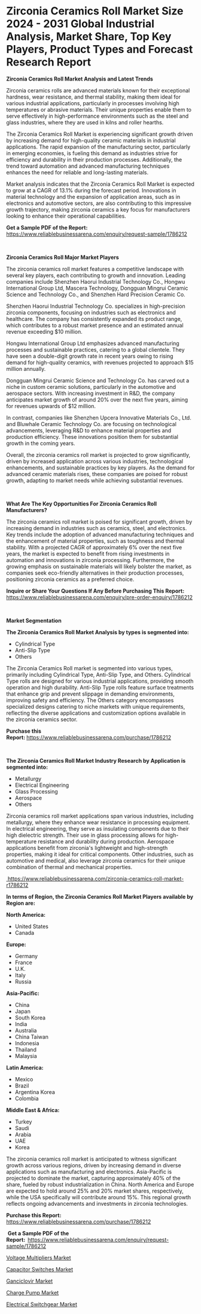 <p><h1>Zirconia Ceramics Roll Market Size 2024 - 2031 Global Industrial Analysis, Market Share, Top Key Players, Product Types and Forecast Research Report</h1></p><p><strong>Zirconia Ceramics Roll Market Analysis and Latest Trends</strong></p>
<p><p>Zirconia ceramics rolls are advanced materials known for their exceptional hardness, wear resistance, and thermal stability, making them ideal for various industrial applications, particularly in processes involving high temperatures or abrasive materials. Their unique properties enable them to serve effectively in high-performance environments such as the steel and glass industries, where they are used in kilns and roller hearths.</p><p>The Zirconia Ceramics Roll Market is experiencing significant growth driven by increasing demand for high-quality ceramic materials in industrial applications. The rapid expansion of the manufacturing sector, particularly in emerging economies, is fueling this demand as industries strive for efficiency and durability in their production processes. Additionally, the trend toward automation and advanced manufacturing techniques enhances the need for reliable and long-lasting materials.</p><p>Market analysis indicates that the Zirconia Ceramics Roll Market is expected to grow at a CAGR of 13.1% during the forecast period. Innovations in material technology and the expansion of application areas, such as in electronics and automotive sectors, are also contributing to this impressive growth trajectory, making zirconia ceramics a key focus for manufacturers looking to enhance their operational capabilities.</p></p>
<p><strong>Get a Sample PDF of the Report:&nbsp;</strong> <a href="https://www.reliablebusinessarena.com/enquiry/request-sample/1786212?utm_campaign=1497&utm_medium=2&utm_source=Github&utm_content=ia&utm_term=09102024&utm_id=zirconia-ceramics-roll">https://www.reliablebusinessarena.com/enquiry/request-sample/1786212</a></p>
<p>&nbsp;</p>
<p><strong>Zirconia Ceramics Roll Major Market Players</strong></p>
<p><p>The zirconia ceramics roll market features a competitive landscape with several key players, each contributing to growth and innovation. Leading companies include Shenzhen Haorui Industrial Technology Co., Hongwu International Group Ltd, Mascera Technology, Dongguan Mingrui Ceramic Science and Technology Co., and Shenzhen Hard Precision Ceramic Co.</p><p>Shenzhen Haorui Industrial Technology Co. specializes in high-precision zirconia components, focusing on industries such as electronics and healthcare. The company has consistently expanded its product range, which contributes to a robust market presence and an estimated annual revenue exceeding $10 million. </p><p>Hongwu International Group Ltd emphasizes advanced manufacturing processes and sustainable practices, catering to a global clientele. They have seen a double-digit growth rate in recent years owing to rising demand for high-quality ceramics, with revenues projected to approach $15 million annually.</p><p>Dongguan Mingrui Ceramic Science and Technology Co. has carved out a niche in custom ceramic solutions, particularly in the automotive and aerospace sectors. With increasing investment in R&D, the company anticipates market growth of around 20% over the next five years, aiming for revenues upwards of $12 million.</p><p>In contrast, companies like Shenzhen Upcera Innovative Materials Co., Ltd. and Bluwhale Ceramic Technology Co. are focusing on technological advancements, leveraging R&D to enhance material properties and production efficiency. These innovations position them for substantial growth in the coming years.</p><p>Overall, the zirconia ceramics roll market is projected to grow significantly, driven by increased application across various industries, technological enhancements, and sustainable practices by key players. As the demand for advanced ceramic materials rises, these companies are poised for robust growth, adapting to market needs while achieving substantial revenues.</p></p>
<p>&nbsp;</p>
<p><strong>What Are The Key Opportunities For Zirconia Ceramics Roll Manufacturers?</strong></p>
<p><p>The zirconia ceramics roll market is poised for significant growth, driven by increasing demand in industries such as ceramics, steel, and electronics. Key trends include the adoption of advanced manufacturing techniques and the enhancement of material properties, such as toughness and thermal stability. With a projected CAGR of approximately 6% over the next five years, the market is expected to benefit from rising investments in automation and innovations in zirconia processing. Furthermore, the growing emphasis on sustainable materials will likely bolster the market, as companies seek eco-friendly alternatives in their production processes, positioning zirconia ceramics as a preferred choice.</p></p>
<p><strong>Inquire or Share Your Questions If Any Before Purchasing This Report:</strong> <a href="https://www.reliablebusinessarena.com/enquiry/pre-order-enquiry/1786212?utm_campaign=1497&utm_medium=2&utm_source=Github&utm_content=ia&utm_term=09102024&utm_id=zirconia-ceramics-roll">https://www.reliablebusinessarena.com/enquiry/pre-order-enquiry/1786212</a></p>
<p>&nbsp;</p>
<p><strong>Market Segmentation</strong></p>
<p><strong>The Zirconia Ceramics Roll Market Analysis by types is segmented into:</strong></p>
<p><ul><li>Cylindrical Type</li><li>Anti-Slip Type</li><li>Others</li></ul></p>
<p><p>The Zirconia Ceramics Roll market is segmented into various types, primarily including Cylindrical Type, Anti-Slip Type, and Others. Cylindrical Type rolls are designed for various industrial applications, providing smooth operation and high durability. Anti-Slip Type rolls feature surface treatments that enhance grip and prevent slippage in demanding environments, improving safety and efficiency. The Others category encompasses specialized designs catering to niche markets with unique requirements, reflecting the diverse applications and customization options available in the zirconia ceramics sector.</p></p>
<p><strong>Purchase this Report:&nbsp;</strong><a href="https://www.reliablebusinessarena.com/purchase/1786212?utm_campaign=1497&utm_medium=2&utm_source=Github&utm_content=ia&utm_term=09102024&utm_id=zirconia-ceramics-roll">https://www.reliablebusinessarena.com/purchase/1786212</a></p>
<p>&nbsp;</p>
<p><strong>The Zirconia Ceramics Roll Market Industry Research by Application is segmented into:</strong></p>
<p><ul><li>Metallurgy</li><li>Electrical Engineering</li><li>Glass Processing</li><li>Aerospace</li><li>Others</li></ul></p>
<p><p>Zirconia ceramics roll market applications span various industries, including metallurgy, where they enhance wear resistance in processing equipment. In electrical engineering, they serve as insulating components due to their high dielectric strength. Their use in glass processing allows for high-temperature resistance and durability during production. Aerospace applications benefit from zirconia's lightweight and high-strength properties, making it ideal for critical components. Other industries, such as automotive and medical, also leverage zirconia ceramics for their unique combination of thermal and mechanical properties.</p></p>
<p><a href="https://www.reliablebusinessarena.com/zirconia-ceramics-roll-market-r1786212?utm_campaign=1497&utm_medium=2&utm_source=Github&utm_content=ia&utm_term=09102024&utm_id=zirconia-ceramics-roll">&nbsp;https://www.reliablebusinessarena.com/zirconia-ceramics-roll-market-r1786212</a></p>
<p><strong>In terms of Region, the Zirconia Ceramics Roll Market Players available by Region are:</strong></p>
<p>
    <p> <strong> North America: </strong>
        <ul>
            <li>United States</li>
            <li>Canada</li>
        </ul>
        </p> 
    <p> <strong> Europe: </strong>
        <ul>
            <li>Germany</li>
            <li>France</li>
            <li>U.K.</li>
            <li>Italy</li>
            <li>Russia</li>
        </ul>
        </p> 
    <p> <strong> Asia-Pacific: </strong>
        <ul>
            <li>China</li>
            <li>Japan</li>
            <li>South Korea</li>
            <li>India</li>
            <li>Australia</li>
            <li>China Taiwan</li>
            <li>Indonesia</li>
            <li>Thailand</li>
            <li>Malaysia</li>
        </ul>
        </p> 
    <p> <strong> Latin America: </strong>
        <ul>
            <li>Mexico</li>
            <li>Brazil</li>
            <li>Argentina Korea</li>
            <li>Colombia</li>
        </ul>
        </p> 
    <p> <strong> Middle East & Africa: </strong>
        <ul>
            <li>Turkey</li>
            <li>Saudi</li>
            <li>Arabia</li>
            <li>UAE</li>
            <li>Korea</li>
        </ul>
    </p>
    </p>
<p><p>The zirconia ceramics roll market is anticipated to witness significant growth across various regions, driven by increasing demand in diverse applications such as manufacturing and electronics. Asia-Pacific is projected to dominate the market, capturing approximately 40% of the share, fueled by robust industrialization in China. North America and Europe are expected to hold around 25% and 20% market shares, respectively, while the USA specifically will contribute around 15%. This regional growth reflects ongoing advancements and investments in zirconia technologies.</p></p>
<p><strong>Purchase this Report: </strong><a href="https://www.reliablebusinessarena.com/purchase/1786212?utm_campaign=1497&utm_medium=2&utm_source=Github&utm_content=ia&utm_term=09102024&utm_id=zirconia-ceramics-roll">https://www.reliablebusinessarena.com/purchase/1786212</a></p>
<p>&nbsp;<strong>Get a Sample PDF of the Report:&nbsp;&nbsp;</strong><a href="https://www.reliablebusinessarena.com/enquiry/request-sample/1786212?utm_campaign=1497&utm_medium=2&utm_source=Github&utm_content=ia&utm_term=09102024&utm_id=zirconia-ceramics-roll">https://www.reliablebusinessarena.com/enquiry/request-sample/1786212</a></p>
<p><strong></strong></p>
<p><p><a href="https://www.linkedin.com/pulse/voltage-multipliers-market-segmentation-geographical-regions-hp1de?trackingId=gLCoRlowTUaL3eAUq9USkA%3D%3D&utm_campaign=1497&utm_medium=2&utm_source=Github&utm_content=ia&utm_term=09102024&utm_id=zirconia-ceramics-roll">Voltage Multipliers Market</a></p><p><a href="https://www.linkedin.com/pulse/charting-future-comprehensive-analysis-global-capacitor-tcpke?trackingId=lO%2F2AptXQzCz%2BVSa43l6Ow%3D%3D&utm_campaign=1497&utm_medium=2&utm_source=Github&utm_content=ia&utm_term=09102024&utm_id=zirconia-ceramics-roll">Capacitor Switches Market</a></p><p><a href="https://www.linkedin.com/pulse/global-ganciclovir-market-status-2024-2031-forecast-region-xyoee?trackingId=jM7xBxQyRaqk5l3AS%2FrubQ%3D%3D&utm_campaign=1497&utm_medium=2&utm_source=Github&utm_content=ia&utm_term=09102024&utm_id=zirconia-ceramics-roll">Ganciclovir Market</a></p><p><a href="https://www.linkedin.com/pulse/charge-pump-industry-sector-new-technologies-market-cltje?utm_campaign=1497&utm_medium=2&utm_source=Github&utm_content=ia&utm_term=09102024&utm_id=zirconia-ceramics-roll">Charge Pump Market</a></p><p><a href="https://www.linkedin.com/pulse/global-electrical-switchgear-market-analysis-key-trends-inufe?trackingId=cHeXBUXpTLK6k3%2F2LE1Hdw%3D%3D&utm_campaign=1497&utm_medium=2&utm_source=Github&utm_content=ia&utm_term=09102024&utm_id=zirconia-ceramics-roll">Electrical Switchgear Market</a></p></p>